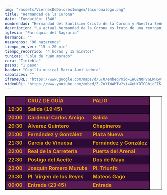 ```yaml
---
img: "/assets/ViernesDeDoloresImagen/lacoronalogo.png"
title: "Hermandad de la Corona"
date: "Fundación: 1340"
nombrehdad: "Hermandad del Santísimo Cristo de la Corona y Nuestra Señora del Rosario"
descripcion: "La actual hermandad de la Corona es fruto de una reorganización de una antigua cofradía presente en la ciudad desde, al menos, el siglo XVII, si bien fue en el XVIII cuando alcanzó mayor esplendor. Pertenecieron a ella personalidades como Pedro Roldán o José Montes de Oca, así como familias nobiliarias. En 1994, se le concedió el título de Asociación Parroquial y el 9 de marzo de 2000 se aprobó la reorganización y erección de la cofradía."
iglesia: "Parroquia del Sagrario"
hermanos: ""
nazarenos: "90 nazarenos"
tiempo_en_ver: "15 a 20 min"
tiempo_recorrido: "4 horas y 15 minutos"
tunicas: "Cola de ruán morado"
cera: "Tiniebla"
pasos: "1 paso"
bandas: "Capilla musical María Auxiliadora"
capataces: ""
iframeURL: "https://www.google.com/maps/d/u/0/embed?mid=1WU2N0PVGLWHGyf8I-8SZFs1S6mqSepc&ehbc=2E312F"
videoURL: "https://www.youtube.com/embed/Z-7uYfWAMTw?si=XeHYOTOGhicEIKJS"
---
```


<table class="recorrido" style="width: 100%; border-collapse: collapse; text-align: left; border: 1px solid black;">
  <tbody>
    <tr style="background-color: #5a1a55; color: #e5a000; font-weight: bold;">
      <td style="border: 1px solid black; text-align: center;"></td>
      <td style="border: 1px solid black;">CRUZ DE GUÍA</td>
      <td style="border: 1px solid black;">PALIO</td>
    </tr>
    <tr style="background-color: #2e0b37; color: #e5a000; font-weight: bold;">
      <td style="border: 1px solid black; text-align: center;">19:30</td>
      <td style="border: 1px solid black;">Salida (19:45)</td>
      <td style="border: 1px solid black;"></td>
    </tr>
    <tr style="background-color: #5a1a55; color: #e5a000; font-weight: bold;">
      <td style="border: 1px solid black; text-align: center;">20:00</td>
      <td style="border: 1px solid black;">Cardenal Carlos Amigo</td>
      <td style="border: 1px solid black;">Salida</td>
    </tr>
    <tr style="background-color: #2e0b37; color: #e5a000; font-weight: bold;">
      <td style="border: 1px solid black; text-align: center;">20:30</td>
      <td style="border: 1px solid black;">Álvarez Quintero</td>
      <td style="border: 1px solid black;">Chapineros</td>
    </tr>
    <tr style="background-color: #5a1a55; color: #e5a000; font-weight: bold;">
      <td style="border: 1px solid black; text-align: center;">21:00</td>
      <td style="border: 1px solid black;">Fernández y González</td>
      <td style="border: 1px solid black;">Plaza Nueva</td>
    </tr>
    <tr style="background-color: #2e0b37; color: #e5a000; font-weight: bold;">
      <td style="border: 1px solid black; text-align: center;">21:30</td>
      <td style="border: 1px solid black;">García de Vinuesa</td>
      <td style="border: 1px solid black;">Fernández y González</td>
    </tr>
    <tr style="background-color: #5a1a55; color: #e5a000; font-weight: bold;">
      <td style="border: 1px solid black; text-align: center;">22:00</td>
      <td style="border: 1px solid black;">Real de la Carretería</td>
      <td style="border: 1px solid black;">Puerta del Arenal</td>
    </tr>
    <tr style="background-color: #2e0b37; color: #e5a000; font-weight: bold;">
      <td style="border: 1px solid black; text-align: center;">22:30</td>
      <td style="border: 1px solid black;">Postigo del Aceite</td>
      <td style="border: 1px solid black;">Dos de Mayo</td>
    </tr>
    <tr style="background-color: #5a1a55; color: #e5a000; font-weight: bold;">
      <td style="border: 1px solid black; text-align: center;">23:00</td>
      <td style="border: 1px solid black;">Joaquín Romero Murube</td>
      <td style="border: 1px solid black;">Pl. Triunfo</td>
    </tr>
    <tr style="background-color: #2e0b37; color: #e5a000; font-weight: bold;">
      <td style="border: 1px solid black; text-align: center;">23:30</td>
      <td style="border: 1px solid black;">Pl. Virgen de los Reyes</td>
      <td style="border: 1px solid black;">Mateos Gago</td>
    </tr>
    <tr style="background-color: #5a1a55; color: #e5a000; font-weight: bold;">
      <td style="border: 1px solid black; text-align: center;">00:00</td>
      <td style="border: 1px solid black;">Entrada (23:45)</td>
      <td style="border: 1px solid black;">Entrada</td>
    </tr>
  </tbody>
</table>